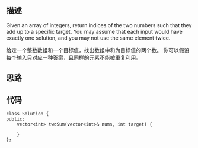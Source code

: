 ## 描述
Given an array of integers, return indices of the two numbers such that they add up to a specific target.
You may assume that each input would have exactly one solution, and you may not use the same element twice.

给定一个整数数组和一个目标值，找出数组中和为目标值的两个数。
你可以假设每个输入只对应一种答案，且同样的元素不能被重复利用。

## 思路


## 代码
```
class Solution {
public:
    vector<int> twoSum(vector<int>& nums, int target) {
        
    }
};
```
